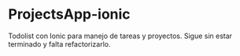 # ProjectsApp-ionic
Todolist con Ionic para manejo de tareas y proyectos.
Sigue sin estar terminado y falta refactorizarlo.

